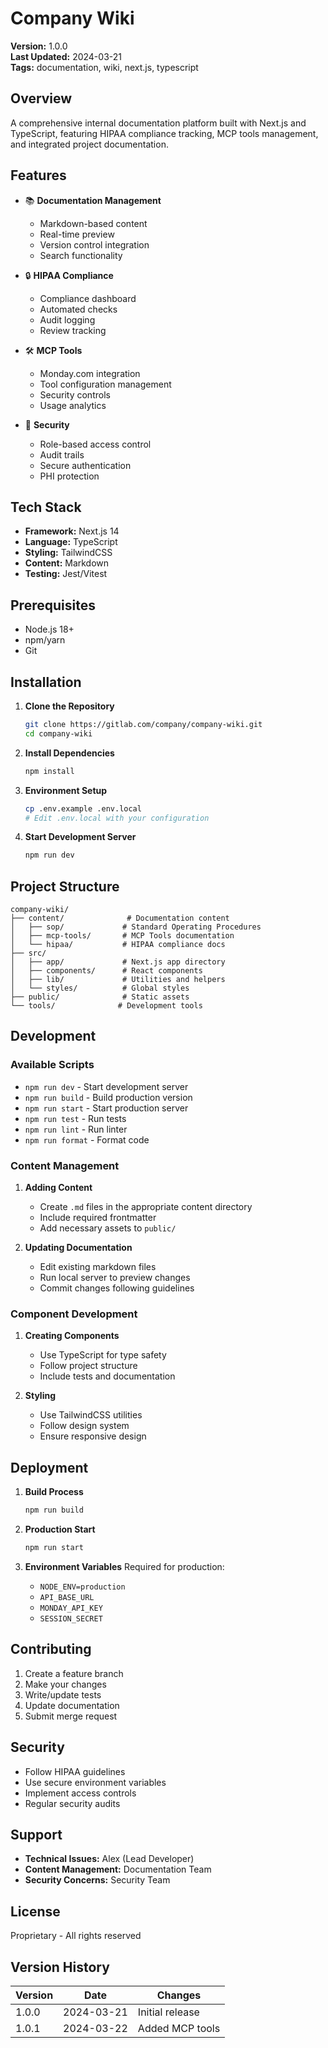 # Company Wiki

**Version:** 1.0.0  
**Last Updated:** 2024-03-21  
**Tags:** documentation, wiki, next.js, typescript  

## Overview

A comprehensive internal documentation platform built with Next.js and TypeScript, featuring HIPAA compliance tracking, MCP tools management, and integrated project documentation.

## Features

- 📚 **Documentation Management**
  - Markdown-based content
  - Real-time preview
  - Version control integration
  - Search functionality

- 🔒 **HIPAA Compliance**
  - Compliance dashboard
  - Automated checks
  - Audit logging
  - Review tracking

- 🛠 **MCP Tools**
  - Monday.com integration
  - Tool configuration management
  - Security controls
  - Usage analytics

- 🔐 **Security**
  - Role-based access control
  - Audit trails
  - Secure authentication
  - PHI protection

## Tech Stack

- **Framework:** Next.js 14
- **Language:** TypeScript
- **Styling:** TailwindCSS
- **Content:** Markdown
- **Testing:** Jest/Vitest

## Prerequisites

- Node.js 18+
- npm/yarn
- Git

## Installation

1. **Clone the Repository**
   ```bash
   git clone https://gitlab.com/company/company-wiki.git
   cd company-wiki
   ```

2. **Install Dependencies**
   ```bash
   npm install
   ```

3. **Environment Setup**
   ```bash
   cp .env.example .env.local
   # Edit .env.local with your configuration
   ```

4. **Start Development Server**
   ```bash
   npm run dev
   ```

## Project Structure

```
company-wiki/
├── content/              # Documentation content
│   ├── sop/             # Standard Operating Procedures
│   ├── mcp-tools/       # MCP Tools documentation
│   └── hipaa/           # HIPAA compliance docs
├── src/
│   ├── app/             # Next.js app directory
│   ├── components/      # React components
│   ├── lib/             # Utilities and helpers
│   └── styles/          # Global styles
├── public/              # Static assets
└── tools/              # Development tools
```

## Development

### Available Scripts

- `npm run dev` - Start development server
- `npm run build` - Build production version
- `npm run start` - Start production server
- `npm run test` - Run tests
- `npm run lint` - Run linter
- `npm run format` - Format code

### Content Management

1. **Adding Content**
   - Create `.md` files in the appropriate content directory
   - Include required frontmatter
   - Add necessary assets to `public/`

2. **Updating Documentation**
   - Edit existing markdown files
   - Run local server to preview changes
   - Commit changes following guidelines

### Component Development

1. **Creating Components**
   - Use TypeScript for type safety
   - Follow project structure
   - Include tests and documentation

2. **Styling**
   - Use TailwindCSS utilities
   - Follow design system
   - Ensure responsive design

## Deployment

1. **Build Process**
   ```bash
   npm run build
   ```

2. **Production Start**
   ```bash
   npm run start
   ```

3. **Environment Variables**
   Required for production:
   - `NODE_ENV=production`
   - `API_BASE_URL`
   - `MONDAY_API_KEY`
   - `SESSION_SECRET`

## Contributing

1. Create a feature branch
2. Make your changes
3. Write/update tests
4. Update documentation
5. Submit merge request

## Security

- Follow HIPAA guidelines
- Use secure environment variables
- Implement access controls
- Regular security audits

## Support

- **Technical Issues:** Alex (Lead Developer)
- **Content Management:** Documentation Team
- **Security Concerns:** Security Team

## License

Proprietary - All rights reserved

## Version History

| Version | Date | Changes |
|---------|------|---------|
| 1.0.0 | 2024-03-21 | Initial release |
| 1.0.1 | 2024-03-22 | Added MCP tools |
